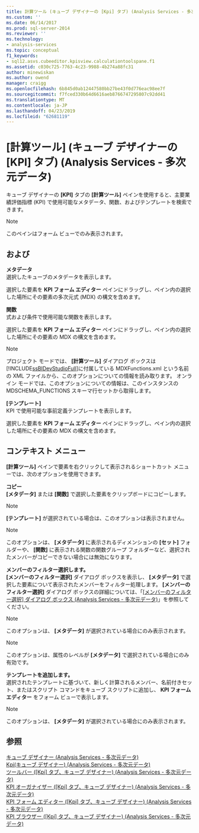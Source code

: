 ```yaml
---
title: 計算ツール (キューブ デザイナーの [Kpi] タブ) (Analysis Services - 多次元データ) |Microsoft Docs
ms.custom: ''
ms.date: 06/14/2017
ms.prod: sql-server-2014
ms.reviewer: ''
ms.technology:
- analysis-services
ms.topic: conceptual
f1_keywords:
- sql12.asvs.cubeeditor.kpisview.calculationtoolspane.f1
ms.assetid: c030c725-7763-4c23-9988-4b274a88fc31
author: minewiskan
ms.author: owend
manager: craigg
ms.openlocfilehash: 6b845d0ab12447580bb27be43f0d776eac98ee7f
ms.sourcegitcommit: f7fced330b64d6616aeb8766747295807c92dd41
ms.translationtype: MT
ms.contentlocale: ja-JP
ms.lasthandoff: 04/23/2019
ms.locfileid: "62681119"
---
```

# <a name="calculation-tools-kpis-tab-cube-designer-analysis-services---multidimensional-data"></a>[計算ツール] (キューブ デザイナーの [KPI] タブ) (Analysis Services - 多次元データ)
  キューブ デザイナーの **[KPI]** タブの **[計算ツール]** ペインを使用すると、主要業績評価指標 (KPI) で使用可能なメタデータ、関数、およびテンプレートを検索できます。  
  
> [!NOTE]  
>  このペインはフォーム ビューでのみ表示されます。  
  
## <a name="options"></a>および  
 **メタデータ**  
 選択したキューブのメタデータを表示します。  
  
 選択した要素を **KPI フォーム エディター** ペインにドラッグし、ペイン内の選択した場所にその要素の多次元式 (MDX) の構文を含めます。  
  
 **関数**  
 式および条件で使用可能な関数を表示します。  
  
 選択した要素を **KPI フォーム エディター** ペインにドラッグし、ペイン内の選択した場所にその要素の MDX の構文を含めます。  
  
> [!NOTE]  
>  プロジェクト モードでは、 **[計算ツール]** ダイアログ ボックスは [!INCLUDE[ssBIDevStudioFull](../includes/ssbidevstudiofull-md.md)]に付属している MDXFunctions.xml という名前の XML ファイルから、このオプションについての情報を読み取ります。 オンライン モードでは、このオプションについての情報は、このインスタンスの MDSCHEMA_FUNCTIONS スキーマ行セットから取得します。  
  
 **[テンプレート]**  
 KPI で使用可能な事前定義テンプレートを表示します。  
  
 選択した要素を **KPI フォーム エディター** ペインにドラッグし、ペイン内の選択した場所にその要素の MDX の構文を含めます。  
  
## <a name="context-menu"></a>コンテキスト メニュー  
 **[計算ツール]** ペインで要素を右クリックして表示されるショートカット メニューでは、次のオプションを使用できます。  
  
 **コピー**  
 **[メタデータ]** または **[関数]** で選択した要素をクリップボードにコピーします。  
  
> [!NOTE]  
>  **[テンプレート]** が選択されている場合は、このオプションは表示されません。  
  
> [!NOTE]  
>  このオプションは、 **[メタデータ]** に表示されるディメンションの **[セット]** フォルダーや、 **[関数]** に表示される関数の関数グループ フォルダーなど、選択されたメンバーがコピーできない場合には無効になります。  
  
 **メンバーのフィルター選択します。**  
 **[メンバーのフィルター選択]** ダイアログ ボックスを表示し、 **[メタデータ]** で選択した要素について表示されたメンバーをフィルター処理します。 **[メンバーのフィルター選択]** ダイアログ ボックスの詳細については、「[[メンバーのフィルター選択] ダイアログ ボックス &#40;Analysis Services - 多次元データ&#41;](filter-members-dialog-box-analysis-services-multidimensional-data.md)」を参照してください。  
  
> [!NOTE]  
>  このオプションは、 **[メタデータ]** が選択されている場合にのみ表示されます。  
  
> [!NOTE]  
>  このオプションは、属性のレベルが **[メタデータ]** で選択されている場合にのみ有効です。  
  
 **テンプレートを追加します。**  
 選択されたテンプレートに基づいて、新しく計算されるメンバー、名前付きセット、またはスクリプト コマンドをキューブ スクリプトに追加し、 **KPI フォーム エディター** をフォーム ビューで表示します。  
  
> [!NOTE]  
>  このオプションは、 **[メタデータ]** が選択されている場合にのみ表示されます。  
  
## <a name="see-also"></a>参照  
 [キューブ デザイナー &#40;Analysis Services - 多次元データ&#41;](cube-designer-analysis-services-multidimensional-data.md)   
 [Kpi&#40;キューブ デザイナー&#41; &#40;Analysis Services - 多次元データ&#41;](kpis-cube-designer-analysis-services-multidimensional-data.md)   
 [ツールバー &#40;[Kpi] タブ、キューブ デザイナー&#41; &#40;Analysis Services - 多次元データ&#41;](toolbar-kpis-tab-cube-designer-analysis-services-multidimensional-data.md)   
 [KPI オーガナイザー &#40;[Kpi] タブ、キューブ デザイナー&#41; &#40;Analysis Services - 多次元データ&#41;](kpi-organizer-kpis-tab-cube-designer-analysis-services-multidimensional-data.md)   
 [KPI フォーム エディター &#40;[Kpi] タブ、キューブ デザイナー&#41; &#40;Analysis Services - 多次元データ&#41;](kpi-form-editor-kpis-tab-cube-designer-analysis-services-multidimensional-data.md)   
 [KPI ブラウザー &#40;[Kpi] タブ、キューブ デザイナー&#41; &#40;Analysis Services - 多次元データ&#41;](kpi-browser-kpis-tab-cube-designer-analysis-services-multidimensional-data.md)  
  
  
